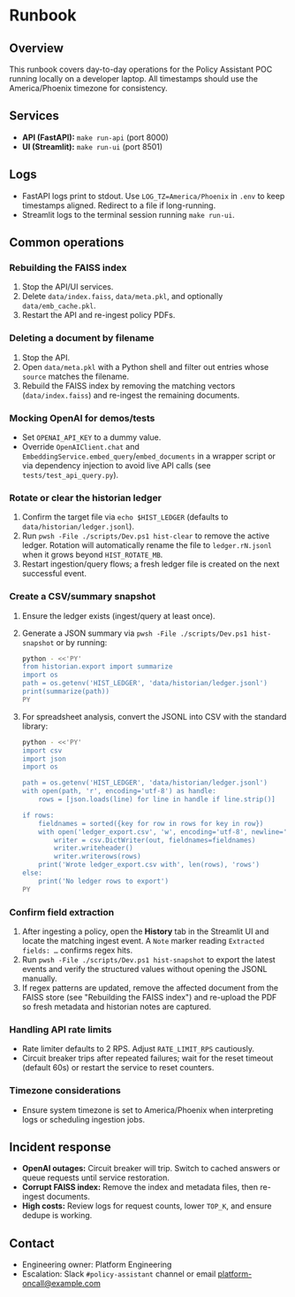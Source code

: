 # Runbook

## Overview

This runbook covers day-to-day operations for the Policy Assistant POC running locally on a
developer laptop. All timestamps should use the America/Phoenix timezone for consistency.

## Services

- **API (FastAPI):** `make run-api` (port 8000)
- **UI (Streamlit):** `make run-ui` (port 8501)

## Logs

- FastAPI logs print to stdout. Use `LOG_TZ=America/Phoenix` in `.env` to keep timestamps
  aligned. Redirect to a file if long-running.
- Streamlit logs to the terminal session running `make run-ui`.

## Common operations

### Rebuilding the FAISS index

1. Stop the API/UI services.
2. Delete `data/index.faiss`, `data/meta.pkl`, and optionally `data/emb_cache.pkl`.
3. Restart the API and re-ingest policy PDFs.

### Deleting a document by filename

1. Stop the API.
2. Open `data/meta.pkl` with a Python shell and filter out entries whose `source` matches
   the filename.
3. Rebuild the FAISS index by removing the matching vectors (`data/index.faiss`) and
   re-ingest the remaining documents.

### Mocking OpenAI for demos/tests

- Set `OPENAI_API_KEY` to a dummy value.
- Override `OpenAIClient.chat` and `EmbeddingService.embed_query`/`embed_documents` in a
  wrapper script or via dependency injection to avoid live API calls (see `tests/test_api_query.py`).

### Rotate or clear the historian ledger

1. Confirm the target file via `echo $HIST_LEDGER` (defaults to `data/historian/ledger.jsonl`).
2. Run `pwsh -File ./scripts/Dev.ps1 hist-clear` to remove the active ledger. Rotation will
   automatically rename the file to `ledger.rN.jsonl` when it grows beyond `HIST_ROTATE_MB`.
3. Restart ingestion/query flows; a fresh ledger file is created on the next successful event.

### Create a CSV/summary snapshot

1. Ensure the ledger exists (ingest/query at least once).
2. Generate a JSON summary via `pwsh -File ./scripts/Dev.ps1 hist-snapshot` or by running:

   ```bash
   python - <<'PY'
   from historian.export import summarize
   import os
   path = os.getenv('HIST_LEDGER', 'data/historian/ledger.jsonl')
   print(summarize(path))
   PY
   ```

3. For spreadsheet analysis, convert the JSONL into CSV with the standard library:

   ```bash
   python - <<'PY'
   import csv
   import json
   import os

   path = os.getenv('HIST_LEDGER', 'data/historian/ledger.jsonl')
   with open(path, 'r', encoding='utf-8') as handle:
       rows = [json.loads(line) for line in handle if line.strip()]

   if rows:
       fieldnames = sorted({key for row in rows for key in row})
       with open('ledger_export.csv', 'w', encoding='utf-8', newline='') as out:
           writer = csv.DictWriter(out, fieldnames=fieldnames)
           writer.writeheader()
           writer.writerows(rows)
       print('Wrote ledger_export.csv with', len(rows), 'rows')
   else:
       print('No ledger rows to export')
   PY
   ```

### Confirm field extraction

1. After ingesting a policy, open the **History** tab in the Streamlit UI and locate the
   matching ingest event. A `Note` marker reading `Extracted fields: …` confirms regex hits.
2. Run `pwsh -File ./scripts/Dev.ps1 hist-snapshot` to export the latest events and verify the
   structured values without opening the JSONL manually.
3. If regex patterns are updated, remove the affected document from the FAISS store (see
   "Rebuilding the FAISS index") and re-upload the PDF so fresh metadata and historian notes
   are captured.

### Handling API rate limits

- Rate limiter defaults to 2 RPS. Adjust `RATE_LIMIT_RPS` cautiously.
- Circuit breaker trips after repeated failures; wait for the reset timeout (default 60s) or
  restart the service to reset counters.

### Timezone considerations

- Ensure system timezone is set to America/Phoenix when interpreting logs or scheduling
  ingestion jobs.

## Incident response

- **OpenAI outages:** Circuit breaker will trip. Switch to cached answers or queue requests
  until service restoration.
- **Corrupt FAISS index:** Remove the index and metadata files, then re-ingest documents.
- **High costs:** Review logs for request counts, lower `TOP_K`, and ensure dedupe is working.

## Contact

- Engineering owner: Platform Engineering
- Escalation: Slack `#policy-assistant` channel or email platform-oncall@example.com

